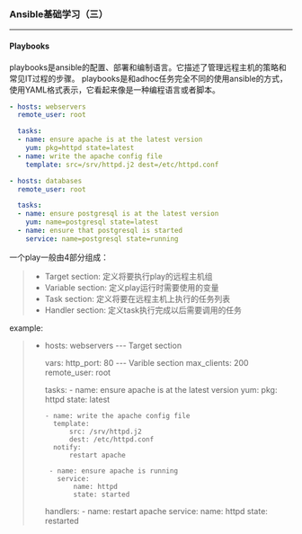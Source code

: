 ### Ansible基础学习（三）

---

#### Playbooks

playbooks是ansible的配置、部署和编制语言。它描述了管理远程主机的策略和常见IT过程的步骤。
playbooks是和adhoc任务完全不同的使用ansible的方式，使用YAML格式表示，它看起来像是一种编程语言或者脚本。

```yaml
- hosts: webservers
  remote_user: root

  tasks:
  - name: ensure apache is at the latest version
    yum: pkg=httpd state=latest
  - name: write the apache config file
    template: src=/srv/httpd.j2 dest=/etc/httpd.conf

- hosts: databases
  remote_user: root

  tasks:
  - name: ensure postgresql is at the latest version
    yum: name=postgresql state=latest
  - name: ensure that postgresql is started
    service: name=postgresql state=running
```

一个play一般由4部分组成：

> * Target section: 定义将要执行play的远程主机组
> * Variable section: 定义play运行时需要使用的变量
> * Task section: 定义将要在远程主机上执行的任务列表
> * Handler section: 定义task执行完成以后需要调用的任务

example:

> - hosts: webservers       --- Target section
>
>   vars:
>       http_port: 80       --- Varible section
>       max_clients: 200
>       remote_user: root
>
>   tasks:
>       - name: ensure apache is at the latest version
>         yum:
>             pkg: httpd
>             state: latest
>
>       - name: write the apache config file
>         template:
>             src: /srv/httpd.j2
>             dest: /etc/httpd.conf
>         notify:
>             restart apache
>
>        - name: ensure apache is running
>          service:
>              name: httpd
>              state: started
>
>   handlers:
>       - name: restart apache
>         service:
>             name: httpd
>             state: restarted
>

